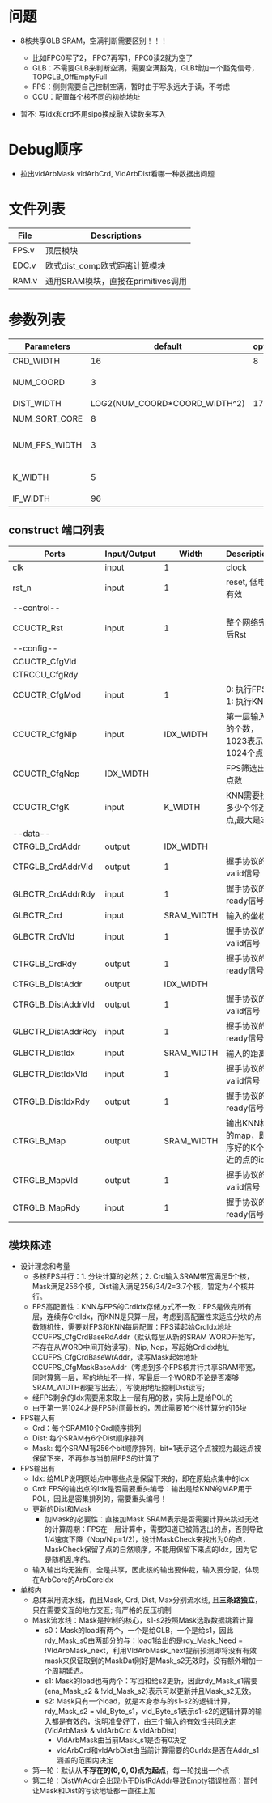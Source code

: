 # 问题
- 8核共享GLB SRAM，空满判断需要区别！！！
    - 比如FPC0写了2， FPC7再写1，FPC0读2就为空了
    - GLB：不需要GLB来判断空满，需要空满豁免，GLB增加一个豁免信号，TOPGLB_OffEmptyFull
    - FPS：侧则需要自己控制空满，暂时由于写永远大于读，不考虑
    - CCU：配置每个核不同的初始地址
    
- 暂不: 写idx和crd不用sipo换成融入读数来写入

# Debug顺序
- 拉出vldArbMask vldArbCrd, VldArbDist看哪一种数据出问题
# 文件列表
| File | Descriptions |
| ---- | ---- |
| FPS.v | 顶层模块 |
| EDC.v | 欧式dist_comp欧式距离计算模块 |
| RAM.v | 通用SRAM模块，直接在primitives调用 |

# 参数列表
| Parameters | default | optional | Descriptions |
| ---- | ---- | ---- | ---- |
| CRD_WIDTH | 16 | 8 | 坐标x, y, z的位宽 |
| NUM_COORD | 3 |  | 坐标的维度，默认是3维 |
| DIST_WIDTH | LOG2(NUM_COORD\*COORD_WIDTH^2) | 17 | 距离的位宽 |
| NUM_SORT_CORE | 8 | | 排序的核数 | **必须是2的指数** |
| NUM_FPS_WIDTH | 3 | | FPS的层数位宽，层数需小于NUM_SORT_CORE |
| K_WIDTH | 5 | | KNN邻点个数的位宽 |
| IF_WIDTH | 96 | | SRAM Bank的位宽 |

## construct 端口列表
| Ports | Input/Output | Width | Descriptions |
| ---- | ---- | ---- | ---- |
| clk | input | 1 | clock |
| rst_n | input | 1 | reset, 低电平有效 |
| --control-- |
| CCUCTR_Rst | input | 1 | 整个网络完成后Rst |
| --config-- |
| CCUCTR_CfgVld
| CTRCCU_CfgRdy
| CCUCTR_CfgMod | input | 1 | 0: 执行FPS，1: 执行KNN |
| CCUCTR_CfgNip | input | IDX_WIDTH | 第一层输入点的个数，1023表示1024个点 |
| CCUCTR_CfgNop | IDX_WIDTH |   | FPS筛选出的点数 |
| CCUCTR_CfgK   | input | K_WIDTH | KNN需要找出多少个邻近点,最大是32 |
| --data-- |
| CTRGLB_CrdAddr    | output | IDX_WIDTH |  |
| CTRGLB_CrdAddrVld | output | 1 | 握手协议的valid信号 |
| GLBCTR_CrdAddrRdy | input | 1 | 握手协议的ready信号 |
| GLBCTR_Crd        | input | SRAM_WIDTH | 输入的坐标 |
| GLBCTR_CrdVld     | input | 1 | 握手协议的valid信号 |
| CTRGLB_CrdRdy     | output | 1 | 握手协议的ready信号 |
| CTRGLB_DistAddr   | output | IDX_WIDTH |  |
| CTRGLB_DistAddrVld| output | 1 | 握手协议的valid信号 |
| GLBCTR_DistAddrRdy| input | 1 | 握手协议的ready信号 |
| GLBCTR_DistIdx       | input | SRAM_WIDTH | 输入的距离 |
| GLBCTR_DistIdxVld    | input | 1 | 握手协议的valid信号 |
| CTRGLB_DistIdxRdy    | output | 1 | 握手协议的ready信号 |
| CTRGLB_Map        | output | SRAM_WIDTH | 输出KNN构建的map，即排序好的K个最近的点的idx |
| CTRGLB_MapVld     | output | 1 | 握手协议的valid信号 |
| CTRGLB_MapRdy     | input | 1 | 握手协议的ready信号 |


## 模块陈述
- 设计理念和考量
    - 多核FPS并行：1. 分块计算的必然；2. Crd输入SRAM带宽满足5个核，Mask满足256个核，Dist输入满足256/34/2=3.7个核，暂定为4个核并行。
    - FPS高配置性：KNN与FPS的CrdIdx存储方式不一致：FPS是做完所有层，连续存CrdIdx，而KNN是只算一层，考虑到高配置性来适应分块的点数随机性，需要对FPS和KNN每层配置：FPS读起始CrdIdx地址CCUFPS_CfgCrdBaseRdAddr（默认每层从新的SRAM WORD开始写，不存在从WORD中间开始读写)，Nip, Nop，写起始CrdIdx地址CCUFPS_CfgCrdBaseWrAddr，读写Mask起始地址CCUFPS_CfgMaskBaseAddr（考虑到多个FPS核并行共享SRAM带宽，同时算第一层，写的地址不一样，写最后一个WORD不论是否凑够SRAM_WIDTH都要写出去），写使用地址控制Dist读写;
    - 经FPS剩余的Idx需要用来取上一层有用的数，实际上是给POL的
    - 由于第一层1024才是FPS时间最长的，因此需要16个核计算分的16块
- FPS输入有
    - Crd：每个SRAM10个Crd顺序排列
    - Dist: 每个SRAM有6个Dist顺序排列
    - Mask: 每个SRAM有256个bit顺序排列，bit=1表示这个点被视为最远点被保留下来，不再参与当前层FPS的计算了
- FPS输出有
    - Idx: 给MLP说明原始点中哪些点是保留下来的，即在原始点集中的Idx
    - Crd: FPS的输出点的Idx是否需要重头编号：输出是给KNN的MAP用于POL，因此是密集排列的，需要重头编号！
    - 更新的Dist和Mask
        - 加Mask的必要性：直接加Mask SRAM表示是否需要计算来跳过无效的计算周期：FPS在一层计算中，需要知道已被筛选出的点，否则导致1/4速度下降（Nop/Nip=1/2)，设计MaskCheck来找出为0的点，MaskCheck保留了点的自然顺序，不能用保留下来点的Idx，因为它是随机乱序的。
    - 输入输出均无独有，全是共享，因此核的输出要仲裁，输入要分配，体现在ArbCore的ArbCoreIdx
- 单核内
    - 总体采用流水线，而且Mask, Crd, Dist, Max分别流水线, 且**三条路独立**，只在需要交互的地方交互; 有严格的反压机制 
    - Mask流水线：Mask是控制的核心，s1-s2按照Mask选取数据跳着计算
        - s0：Mask的load有两个，一个是给GLB，一个是给s1，因此rdy_Mask_s0由两部分的与：load1给出的是rdy_Mask_Need = !VldArbMask_next，利用VldArbMask_next提前预测即将没有有效mask来保证取到的MaskDat刚好是Mask_s2无效时，没有额外增加一个周期延迟。
        - s1: Mask的load也有两个：写回和给s2更新，因此rdy_Mask_s1需要(ena_Mask_s2 & !vld_Mask_s2)表示可以更新并且Mask_s2无效。
        - s2: Mask只有一个load，就是本身参与的s1-s2的逻辑计算，rdy_Mask_s2 = vld_Byte_s1，vld_Byte_s1表示s1-s2的逻辑计算的输入都是有效的，说明准备好了，由三个输入的有效性共同决定(VldArbMask & vldArbCrd & vldArbDist)
            - VldArbMask由当前Mask_s1是否有0决定
            - vldArbCrd和vldArbDist由当前计算需要的CurIdx是否在Addr_s1涵盖的范围内决定
    - 第一轮：默认从**不存在的(0, 0, 0)点为起点**，每一轮找出一个点
    - 第二轮：DistWrAddr会出现小于DistRdAddr导致Empty错误拉高：暂时让Mask和Dist的写读地址都一直往上加







